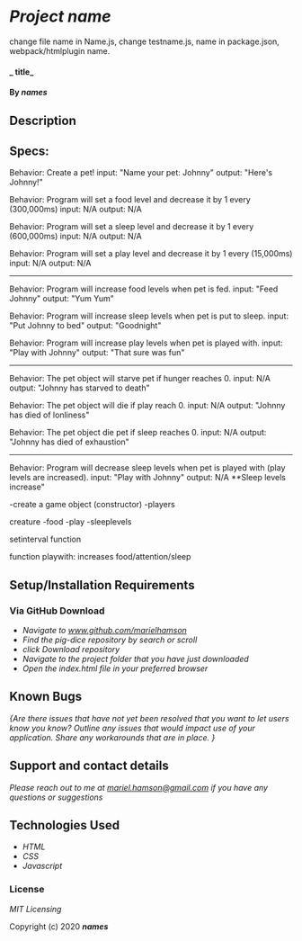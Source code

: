 # _Project name_
change file name in Name.js, change testname.js, name in package.json, webpack/htmlplugin name.
#### _ title_

#### By _**names**_

## Description


## Specs:

Behavior: Create a pet!
input: "Name your pet: Johnny"
output: "Here's Johnny!"

Behavior: Program will set a food level and decrease it by 1 every (300,000ms)
input: N/A
output: N/A

Behavior: Program will set a sleep level and decrease it by 1 every (600,000ms)
input: N/A
output: N/A

Behavior: Program will set a play level and decrease it by 1 every (15,000ms)
input: N/A
output: N/A

---

Behavior: Program will increase food levels when pet is fed.
input: "Feed Johnny"
output: "Yum Yum"

Behavior: Program will increase sleep levels when pet is put to sleep.
input: "Put Johnny to bed"
output: "Goodnight"

Behavior: Program will increase play levels when pet is played with.
input: "Play with Johnny"
output: "That sure was fun"

---

Behavior: The pet object will starve pet if hunger reaches 0. 
input: N/A
output: "Johnny has starved to death"

Behavior: The pet object will die if play reach 0. 
input: N/A
output: "Johnny has died of lonliness"

Behavior: The pet object die pet if sleep reaches 0. 
input: N/A
output: "Johnny has died of exhaustion"

---

Behavior: Program will decrease sleep levels when pet is played with (play levels are increased).
input: "Play with Johnny"
output: N/A  **Sleep levels increase"




-create a game object (constructor) -players 

creature 
-food
-play
-sleeplevels

setinterval function

function playwith: increases food/attention/sleep


## Setup/Installation Requirements 

### Via GitHub Download

* _Navigate to www.github.com/marielhamson_
* _Find the pig-dice repository by search or scroll_
* _click Download repository_
* _Navigate to the project folder that you have just downloaded_
* _Open the index.html file in your preferred browser_


## Known Bugs

_{Are there issues that have not yet been resolved that you want to let users know you know?  Outline any issues that would impact use of your application.  Share any workarounds that are in place. }_

## Support and contact details

_Please reach out to me at mariel.hamson@gmail.com if you have any questions or suggestions_

## Technologies Used

* _HTML_
* _CSS_
* _Javascript_

### License

*MIT Licensing*

Copyright (c) 2020 **_names_**